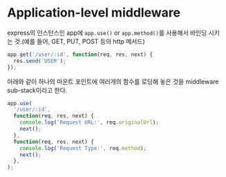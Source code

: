 # Application-level middleware

express의 인스턴스인 app에 `app.use()` or `app.method()`를 사용해서 바인딩 시키는 것.(예를 들어, GET, PUT, POST 등의 http 메서드)

```js
app.get('/user/:id', function(req, res, next) {
  res.send('USER');
});
```

아래와 같이 하나의 마운트 포인트에 여러개의 함수를 로딩해 놓은 것을 middleware sub-stack이라고 한다.

```js
app.use(
  '/user/:id',
  function(req, res, next) {
    console.log('Request URL:', req.originalUrl);
    next();
  },
  function(req, res, next) {
    console.log('Request Type:', req.method);
    next();
  },
);
```